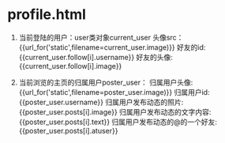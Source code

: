 # profile.html


1. 当前登陆的用户：user类对象current_user
    头像src：{{url_for('static',filename=current_user.image)}}
    好友的id:{{current_user.follow[i].username}}
    好友的头像:{{current_user.follow[i].image}}

2. 当前浏览的主页的归属用户poster_user：
    归属用户头像: {{url_for('static',filename=poster_user.image)}}
    归属用户id:{{poster_user.username}}
    归属用户发布动态的照片:{{poster_user.posts[i].image}}
    归属用户发布动态的文字内容:{{poster_user.posts[i].text}}
    归属用户发布动态的@的一个好友:{{poster_user.posts[i].atuser}}
